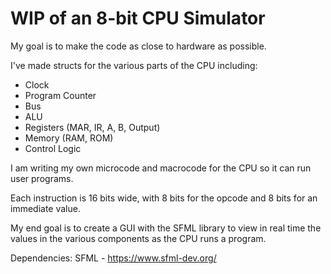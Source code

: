 # WIP of an 8-bit CPU Simulator

My goal is to make the code as close to hardware as possible.

I've made structs for the various parts of the CPU including:
  - Clock
  - Program Counter
  - Bus
  - ALU
  - Registers (MAR, IR, A, B, Output)
  - Memory (RAM, ROM)
  - Control Logic
  
I am writing my own microcode and macrocode for the CPU so it can run user programs.

Each instruction is 16 bits wide, with 8 bits for the opcode and 8 bits for an immediate value.

My end goal is to create a GUI with the SFML library to view in real time the values in the various components as the CPU runs a program.

Dependencies: SFML - https://www.sfml-dev.org/
